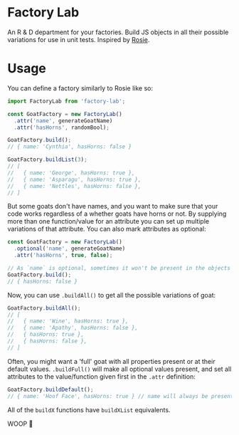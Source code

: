 # Factory Lab

An R & D department for your factories. Build JS objects in all their possible variations for use in
unit tests. Inspired by [Rosie](https://github.com/rosiejs/rosie).

# Usage

You can define a factory similarly to Rosie like so:

```js
import FactoryLab from 'factory-lab';

const GoatFactory = new FactoryLab()
  .attr('name', generateGoatName)
  .attr('hasHorns', randomBool);

GoatFactory.build();
// { name: 'Cynthia', hasHorns: false }

GoatFactory.buildList(3);
// [
//   { name: 'George', hasHorns: true },
//   { name: 'Asparagu', hasHorns: true },
//   { name: 'Nettles', hasHorns: false },
// ]
```

But some goats don't have names, and you want to make sure that your code works regardless of
a whether goats have horns or not. By supplying more than one function/value for an attribute you
can set up multiple variations of that attribute. You can also mark attributes as optional:

```js
const GoatFactory = new FactoryLab()
  .optional('name', generateGoatName)
  .attr('hasHorns', true, false);

// As `name` is optional, sometimes it won't be present in the objects returned by `.build()`:
GoatFactory.build();
// { hasHorns: false }
```

Now, you can use `.buildAll()` to get all the possible variations of goat:

```js
GoatFactory.buildAll();
// [
//   { name: 'Wine', hasHorns: true },
//   { name: 'Apathy', hasHorns: false },
//   { hasHorns: true },
//   { hasHorns: false },
// ]
```

Often, you might want a 'full' goat with all properties present or at their default values.
`.buildFull()` will make all optional values present, and set all attributes to the value/function
given first in the `.attr` definition:

```js
GoatFactory.buildDefault();
// { name: 'Hoof Face', hasHorns: true } // name will always be present, hasHorns always true.
```

All of the `buildX` functions have `buildXList` equivalents.

WOOP 🐐
